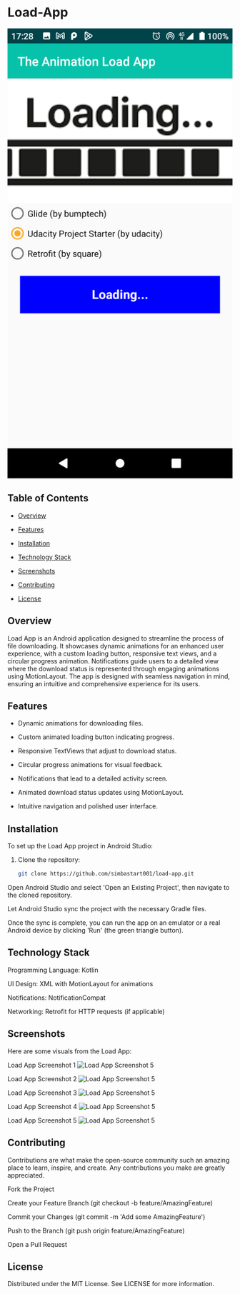 # Load-App
![Load App Screenshot 5](app/src/main/res/drawable/screenshots/loadapp%20(5).png)
## Table of Contents

- [Overview](#overview)
- [Features](#features)

- [Installation](#installation)
- [Technology Stack](#technology-stack)

- [Screenshots](#screenshots)
- [Contributing](#contributing)

- [License](#license)

## Overview
Load App is an Android application designed to streamline the process of file downloading. It showcases dynamic animations for an enhanced user experience, with a custom loading button, responsive text views, and a circular progress animation. Notifications guide users to a detailed view where the download status is represented through engaging animations using MotionLayout. The app is designed with seamless navigation in mind, ensuring an intuitive and comprehensive experience for its users.

## Features

- Dynamic animations for downloading files.
- Custom animated loading button indicating progress.

- Responsive TextViews that adjust to download status.
- Circular progress animations for visual feedback.

- Notifications that lead to a detailed activity screen.
- Animated download status updates using MotionLayout.

- Intuitive navigation and polished user interface.

## Installation

To set up the Load App project in Android Studio:


1. Clone the repository:
   ```sh
   git clone https://github.com/simbastart001/load-app.git

Open Android Studio and select 'Open an Existing Project', then navigate to the cloned repository.

Let Android Studio sync the project with the necessary Gradle files.

Once the sync is complete, you can run the app on an emulator or a real Android device by clicking 'Run' (the green triangle button).

## Technology Stack
Programming Language: Kotlin

UI Design: XML with MotionLayout for animations

Notifications: NotificationCompat

Networking: Retrofit for HTTP requests (if applicable)

## Screenshots
Here are some visuals from the Load App:

Load App Screenshot 1
![Load App Screenshot 5](app/src/main/res/drawable/screenshots/loadapp%20(2).png)

Load App Screenshot 2
![Load App Screenshot 5](app/src/main/res/drawable/screenshots/loadapp%20(1).png)

Load App Screenshot 3
![Load App Screenshot 5](app/src/main/res/drawable/screenshots/loadapp%20(3).png)

Load App Screenshot 4
![Load App Screenshot 5](app/src/main/res/drawable/screenshots/loadapp%20(6).png)

Load App Screenshot 5
![Load App Screenshot 5](app/src/main/res/drawable/screenshots/loadapp%20(4).png)

## Contributing
Contributions are what make the open-source community such an amazing place to learn, inspire, and create. Any contributions you make are greatly appreciated.

Fork the Project

Create your Feature Branch (git checkout -b feature/AmazingFeature)

Commit your Changes (git commit -m 'Add some AmazingFeature')

Push to the Branch (git push origin feature/AmazingFeature)

Open a Pull Request

## License
Distributed under the MIT License. See LICENSE for more information.
